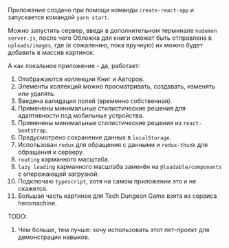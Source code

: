 Приложение создано при помощи команды `create-react-app` и запускается командой `yarn start`.

Можно запустить сервер, введя в дополнительном терминале `nodemon server.js`,
после чего Обложка для книги сможет быть отправлена в `uploads/images`, где
(к сожалению, пока вручную) их можно будет добавить в массив картинок.

А как локальное приложение - да, работает:
1) Отображаются коллекции Книг и Авторов.
2) Элементы коллекций можно просматривать, создавать, изменять или удалять.
3) Введена валидация полей (временно собственная).
4) Применены минимальные стилистические решения для адаптивности под мобильные устройства.
5) Применены минимальные стилистические решения из `react-bootstrap`.
6) Предусмотрено сохранение данных в `localStorage`.
7) Использован `redux` для обращения с данными и `redux-thunk` для обращения к серверу.
8) `routing` карманного масштаба.
9) `lazy loading` карманного масштаба заменён на `@loadable/components` с опережающей загрузкой.
10) Подключаю `typescript`, хотя на самом приложении это и не скажется.
11) Большая часть картинок для Tech Dungeon Game взята из сервиса heromachine.


TODO:
1) Чем больше, тем лучше: хочу использовать этот пет-проект для демонстрации навыков.